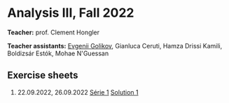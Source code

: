 # Analysis III, Fall 2022

**Teacher:** prof. Clement Hongler

**Teacher assistants:** <u>Evgenii Golikov</u>, Gianluca Ceruti, Hamza Drissi Kamili, Boldizsár Estók, Mohae N'Guessan

## Exercise sheets

1. 22.09.2022, 26.09.2022 [Série 1](/ex1.pdf) [Solution 1](/solution1.pdf)
